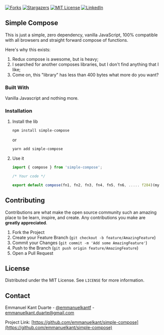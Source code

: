 [![Forks][forks-shield]][forks-url]
[![Stargazers][stars-shield]][stars-url]
[![MIT License][license-shield]][license-url]
[![LinkedIn][linkedin-shield]][linkedin-url]

<!-- ABOUT THE PROJECT -->
## Simple Compose

This is just a simple, zero dependency, vanilla JavaScript, 100% compatible with all browsers and straight forward compose of functions.

Here's why this exists:
1) Redux compose is awesome, but is heavy;
2) I searched for another composes libraries, but I don't find anything that I like;
3) Come on, this "library" has less than 400 bytes what more do you want?

### Built With

Vanilla Javascript and nothing more.

### Installation

1. Install the lib
   ```sh
   npm install simple-compose
   ```
   or
   ```sh
   yarn add simple-compose
   ```
2. Use it
   ```js
   import { compose } from 'simple-compose';

   /* Your code */

   export default compose(fn1, fn2, fn3, fn4, fn5, fn6, ..... f284)(mySimpleFunc)
   ```

<!-- CONTRIBUTING -->
## Contributing

Contributions are what make the open source community such an amazing place to be learn, inspire, and create. Any contributions you make are **greatly appreciated**.

1. Fork the Project
2. Create your Feature Branch (`git checkout -b feature/AmazingFeature`)
3. Commit your Changes (`git commit -m 'Add some AmazingFeature'`)
4. Push to the Branch (`git push origin feature/AmazingFeature`)
5. Open a Pull Request


<!-- LICENSE -->
## License

Distributed under the MIT License. See `LICENSE` for more information.

<!-- CONTACT -->
## Contact

Emmanuel Kant Duarte - [@emmanuelkantf](https://twitter.com/emmanuelkantf) - emmanuelkant.duarte@gmail.com

Project Link: [https://github.com/emmanuelkant/simple-compose](https://github.com/emmanuelkant/simple-compose)

<!-- MARKDOWN LINKS & IMAGES -->
<!-- https://www.markdownguide.org/basic-syntax/#reference-style-links -->
[forks-shield]: https://img.shields.io/github/forks/emmanuelkant/simple-compose.svg?style=for-the-badge
[forks-url]: https://github.com/emmanuelkant/simple-compose/network/members
[stars-shield]: https://img.shields.io/github/stars/emmanuelkant/simple-compose.svg?style=for-the-badge
[stars-url]: https://github.com/emmanuelkant/simple-compose/stargazers
[license-shield]: https://img.shields.io/github/license/emmanuelkant/simple-compose.svg?style=for-the-badge
[license-url]: https://github.com/emmanuelkant/simple-compose/blob/master/LICENSE.txt
[linkedin-shield]: https://img.shields.io/badge/-LinkedIn-black.svg?style=for-the-badge&logo=linkedin&colorB=555
[linkedin-url]: https://linkedin.com/in/emmanuel-kant-duarte
[product-screenshot]: images/screenshot.png

